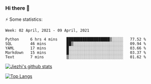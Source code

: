 ### Hi there 👋

⚡ Some statistics:

<!--START_SECTION:waka-->
```text
Week: 02 April, 2021 - 09 April, 2021

Python     6 hrs 4 mins    ███████████████████▒░░░░░   77.52 % 
SQL        46 mins         ██▒░░░░░░░░░░░░░░░░░░░░░░   09.94 % 
YAML       17 mins         █░░░░░░░░░░░░░░░░░░░░░░░░   03.66 % 
Markdown   15 mins         █░░░░░░░░░░░░░░░░░░░░░░░░   03.37 % 
Text       7 mins          ▒░░░░░░░░░░░░░░░░░░░░░░░░   01.62 % 
```
<!--END_SECTION:waka-->

[![Jiezhi's github stats](https://github-readme-stats.vercel.app/api?username=Jiezhi&show_icons=true)](https://github.com/Jiezhi/github-readme-stats)

[![Top Langs](https://github-readme-stats.vercel.app/api/top-langs/?username=Jiezhi&hide=javascript,html)](https://github.com/Jiezhi/github-readme-stats)
<!--
**Jiezhi/Jiezhi** is a ✨ _special_ ✨ repository because its `README.md` (this file) appears on your GitHub profile.

Here are some ideas to get you started:

- 🔭 I’m currently working on ...
- 🌱 I’m currently learning ...
- 👯 I’m looking to collaborate on ...
- 🤔 I’m looking for help with ...
- 💬 Ask me about ...
- 📫 How to reach me: ...
- 😄 Pronouns: ...
- ⚡ Fun fact: ...
-->

